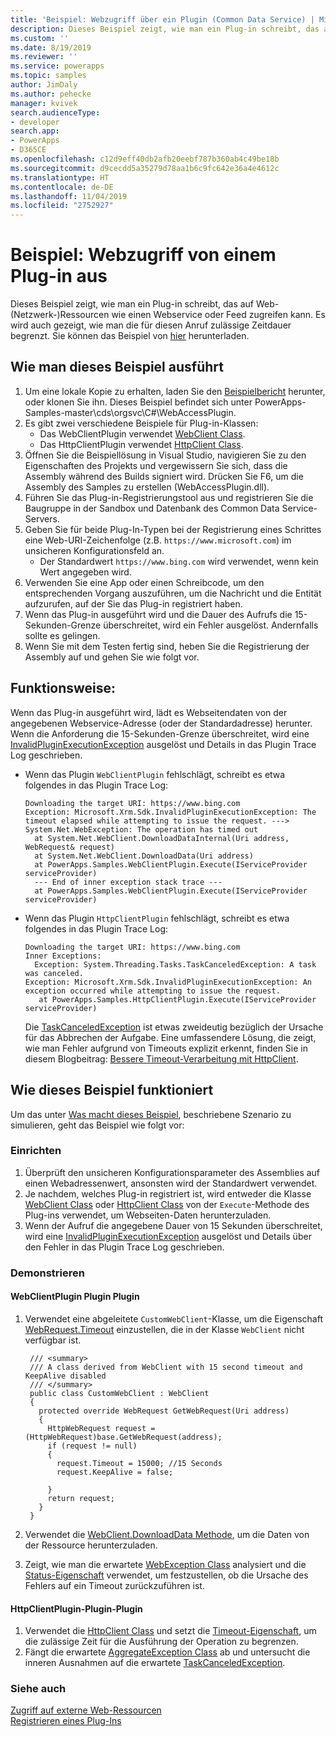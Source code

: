 ```yaml
---
title: 'Beispiel: Webzugriff über ein Plugin (Common Data Service) | Microsoft Docs'
description: Dieses Beispiel zeigt, wie man ein Plug-in schreibt, das auf Ressourcen im Web (Netzwerk) zugreifen kann.
ms.custom: ''
ms.date: 8/19/2019
ms.reviewer: ''
ms.service: powerapps
ms.topic: samples
author: JimDaly
ms.author: pehecke
manager: kvivek
search.audienceType:
- developer
search.app:
- PowerApps
- D365CE
ms.openlocfilehash: c12d9eff40db2afb20eebf787b360ab4c49be18b
ms.sourcegitcommit: d9cecdd5a35279d78aa1b6c9fc642e36a4e4612c
ms.translationtype: HT
ms.contentlocale: de-DE
ms.lasthandoff: 11/04/2019
ms.locfileid: "2752927"
---
```

# <a name="sample-web-access-from-a-plug-in"></a>Beispiel: Webzugriff von einem Plug-in aus

Dieses Beispiel zeigt, wie man ein Plug-in schreibt, das auf Web-(Netzwerk-)Ressourcen wie einen Webservice oder Feed zugreifen kann. Es wird auch gezeigt, wie man die für diesen Anruf zulässige Zeitdauer begrenzt. Sie können das Beispiel von [hier](https://github.com/Microsoft/PowerApps-Samples/tree/master/cds/orgsvc/C%23/WebAccessPlugin) herunterladen.

## <a name="how-to-run-this-sample"></a>Wie man dieses Beispiel ausführt

1. Um eine lokale Kopie zu erhalten, laden Sie den [Beispielbericht](https://github.com/Microsoft/PowerApps-Samples) herunter, oder klonen Sie ihn. Dieses Beispiel befindet sich unter PowerApps-Samples-master\cds\orgsvc\C#\WebAccessPlugin.
1. Es gibt zwei verschiedene Beispiele für Plug-in-Klassen: 
    - Das WebClientPlugin verwendet [WebClient Class](/dotnet/api/system.net.webclient).
    - Das HttpClientPlugin verwendet [HttpClient Class](/dotnet/api/system.net.http.httpclient).
1. Öffnen Sie die Beispiellösung in Visual Studio, navigieren Sie zu den Eigenschaften des Projekts und vergewissern Sie sich, dass die Assembly während des Builds signiert wird. Drücken Sie F6, um die Assembly des Samples zu erstellen (WebAccessPlugin.dll).
1. Führen Sie das Plug-in-Registrierungstool aus und registrieren Sie die Baugruppe in der Sandbox und Datenbank des Common Data Service-Servers. 
1. Geben Sie für beide Plug-In-Typen bei der Registrierung eines Schrittes eine Web-URI-Zeichenfolge (z.B. `https://www.microsoft.com`) im unsicheren Konfigurationsfeld an.
    - Der Standardwert `https://www.bing.com` wird verwendet, wenn kein Wert angegeben wird.
1. Verwenden Sie eine App oder einen Schreibcode, um den entsprechenden Vorgang auszuführen, um die Nachricht und die Entität aufzurufen, auf der Sie das Plug-in registriert haben.
1. Wenn das Plug-in ausgeführt wird und die Dauer des Aufrufs die 15-Sekunden-Grenze überschreitet, wird ein Fehler ausgelöst. Andernfalls sollte es gelingen.
1. Wenn Sie mit dem Testen fertig sind, heben Sie die Registrierung der Assembly auf und gehen Sie wie folgt vor.

## <a name="what-this-sample-does"></a>Funktionsweise:

Wenn das Plug-in ausgeführt wird, lädt es Webseitendaten von der angegebenen Webservice-Adresse (oder der Standardadresse) herunter. Wenn die Anforderung die 15-Sekunden-Grenze überschreitet, wird eine [InvalidPluginExecutionException](/dotnet/api/microsoft.xrm.sdk.invalidpluginexecutionexception) ausgelöst und Details in das Plugin Trace Log geschrieben.

- Wenn das Plugin `WebClientPlugin` fehlschlägt, schreibt es etwa folgendes in das Plugin Trace Log:
    ```
    Downloading the target URI: https://www.bing.com
    Exception: Microsoft.Xrm.Sdk.InvalidPluginExecutionException: The timeout elapsed while attempting to issue the request. ---> System.Net.WebException: The operation has timed out
      at System.Net.WebClient.DownloadDataInternal(Uri address, WebRequest& request)
      at System.Net.WebClient.DownloadData(Uri address)
      at PowerApps.Samples.WebClientPlugin.Execute(IServiceProvider serviceProvider)
      --- End of inner exception stack trace ---
      at PowerApps.Samples.WebClientPlugin.Execute(IServiceProvider serviceProvider)
    ```

- Wenn das Plugin `HttpClientPlugin` fehlschlägt, schreibt es etwa folgendes in das Plugin Trace Log:
    ```
    Downloading the target URI: https://www.bing.com
    Inner Exceptions:
      Exception: System.Threading.Tasks.TaskCanceledException: A task was canceled.
    Exception: Microsoft.Xrm.Sdk.InvalidPluginExecutionException: An exception occurred while attempting to issue the request.
       at PowerApps.Samples.HttpClientPlugin.Execute(IServiceProvider serviceProvider)
    ```
    Die [TaskCanceledException](/dotnet/api/system.threading.tasks.taskcanceledexception) ist etwas zweideutig bezüglich der Ursache für das Abbrechen der Aufgabe. Eine umfassendere Lösung, die zeigt, wie man Fehler aufgrund von Timeouts explizit erkennt, finden Sie in diesem Blogbeitrag: [Bessere Timeout-Verarbeitung mit HttpClient](https://thomaslevesque.com/2018/02/25/better-timeout-handling-with-httpclient/).

## <a name="how-this-sample-works"></a>Wie dieses Beispiel funktioniert

Um das unter [Was macht dieses Beispiel](#what-this-sample-does), beschriebene Szenario zu simulieren, geht das Beispiel wie folgt vor:

### <a name="setup"></a>Einrichten

1. Überprüft den unsicheren Konfigurationsparameter des Assemblies auf einen Webadressenwert, ansonsten wird der Standardwert verwendet.
2. Je nachdem, welches Plug-in registriert ist, wird entweder die Klasse [WebClient Class](/dotnet/api/system.net.webclient) oder [HttpClient Class](/dotnet/api/system.net.http.httpclient) von der `Execute`-Methode des Plug-ins verwendet, um Webseiten-Daten herunterzuladen.
3. Wenn der Aufruf die angegebene Dauer von 15 Sekunden überschreitet, wird eine [InvalidPluginExecutionException](/dotnet/api/microsoft.xrm.sdk.invalidpluginexecutionexception) ausgelöst und Details über den Fehler in das Plugin Trace Log geschrieben.

### <a name="demonstrate"></a>Demonstrieren

#### <a name="webclientplugin-plugin"></a>WebClientPlugin Plugin Plugin

1. Verwendet eine abgeleitete `CustomWebClient`-Klasse, um die Eigenschaft [WebRequest.Timeout](/dotnet/api/system.net.webrequest.timeout) einzustellen, die in der Klasse `WebClient` nicht verfügbar ist.

   ````
    /// <summary>
    /// A class derived from WebClient with 15 second timeout and KeepAlive disabled
    /// </summary>
    public class CustomWebClient : WebClient
    {
      protected override WebRequest GetWebRequest(Uri address)
      {
        HttpWebRequest request = (HttpWebRequest)base.GetWebRequest(address);
        if (request != null)
        {
          request.Timeout = 15000; //15 Seconds
          request.KeepAlive = false;
          
        }
        return request;
      }
    }
    ````

1. Verwendet die [WebClient.DownloadData Methode](/dotnet/api/system.net.webclient.downloaddata), um die Daten von der Ressource herunterzuladen.
1. Zeigt, wie man die erwartete [WebException Class](/dotnet/api/system.net.webexception) analysiert und die [Status-Eigenschaft](/dotnet/api/system.net.webexception.status) verwendet, um festzustellen, ob die Ursache des Fehlers auf ein Timeout zurückzuführen ist.

#### <a name="httpclientplugin-plugin"></a>HttpClientPlugin-Plugin-Plugin

1. Verwendet die [HttpClient Class](/dotnet/api/system.net.http.httpclient) und setzt die [Timeout-Eigenschaft](/dotnet/api/system.net.http.httpclient.timeout), um die zulässige Zeit für die Ausführung der Operation zu begrenzen.
1. Fängt die erwartete [AggregateException Class](/dotnet/api/system.aggregateexception) ab und untersucht die inneren Ausnahmen auf die erwartete [TaskCanceledException](/dotnet/api/system.threading.tasks.taskcanceledexception).


### <a name="see-also"></a>Siehe auch

[Zugriff auf externe Web-Ressourcen](../../access-web-services.md)<br/>
[Registrieren eines Plug-Ins](../../register-plug-in.md)